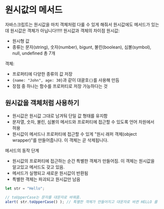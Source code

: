 # 원시값의 메서드
자바스크립트는 원시값을 마치 객체처럼 다룰 수 있게 해줘서 원시값에도 메서드가 있는데 원시값은 객체가 아닙니다!!!!!
원시값과 객체의 차이점
원시값:
- 원시형 값
- 종류는 문자(string), 숫자(number), bigunt, 불린(boolean), 심볼(symbol), null, undefined 총 7개

객체:
- 프로퍼티에 다양한 종류의 값 저장
- `{name: "John", age: 30}`과 같이 대괄호`{}`를 사용해 만듬
- 장점 중 하나는 함수를 프로퍼티로 저장 가능하다는 것

## 원시값을 객체처럼 사용하기
- 원시값은 원시값 그대로 남겨둬 단일 값 형태를 유지함
- 문자열, 숫자, 불린, 심볼의 메서드와 프로퍼티에 접근할 수 있도록 언어 차원에서 허용
- 원시값이 메서드나 프로퍼티에 접근할 수 있게 "원시 래퍼 객체(object wrapper)"를 만들어줍니다. 이 객체는 곧 삭제됩니다.

메서드의 동작 단계
- 원시값의 프로퍼티에 접근하는 순간 특별한 객체가 만들어짐. 이 객체는 원시값을 알고있고 메서드도 갖고 있음.
- 메서드가 실행되고 새로운 원시값이 반환됨
- 특별한 객체는 파괴되고 원시값만 남음
```javascript
let str = "Hello";

// toUpperCase는 문자를 대문자로 바꿔줌.
alert( str.toUpperCase() ); // 특별한 객체가 만들어지고 대문자로 바뀐 HELLO 를 출력 한 뒤 삭제되어 원시값 "Hello"만 남음.
``` 

